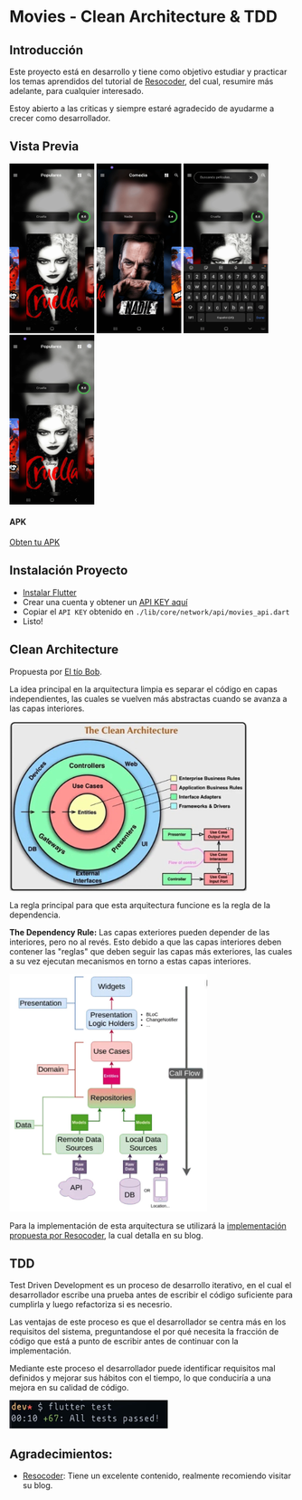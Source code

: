 # Movies - Clean Architecture & TDD

## Introducción
Este proyecto está en desarrollo y tiene como objetivo estudiar y practicar los temas aprendidos del tutorial de 
[Resocoder](https://resocoder.com/category/tutorials/flutter/tdd-clean-architecture/), del cual, resumire más adelante,
para cualquier interesado.

Estoy abierto a las criticas y siempre estaré agradecido de ayudarme a crecer como desarrollador.

## Vista Previa
<img src="./readme_sources/view_modes.gif" alt="gif" width="150" height="300">
<img src="./readme_sources/categories.gif" alt="gif" width="150" height="300">
<img src="./readme_sources/searchAMovie.gif" alt="gif" width="150" height="300">
<img src="./readme_sources/notFound.gif" alt="gif" width="150" height="300">

#### APK
[Obten tu APK]()

## Instalación Proyecto
* [Instalar Flutter](https://flutter.dev/docs/get-started/install)
* Crear una cuenta y obtener un [API KEY aquí](https://developers.themoviedb.org/)
* Copiar el ```API KEY``` obtenido en ``./lib/core/network/api/movies_api.dart``
* Listo!

## Clean Architecture
Propuesta por [El tío Bob](https://blog.cleancoder.com/uncle-bob/2012/08/13/the-clean-architecture.html).

La idea principal en la arquitectura limpia es separar el código en capas independientes, las cuales se vuelven más abstractas
cuando se avanza a las capas interiores.

<div>
<img src="./readme_sources/clean_architecture.jpeg" alt="jpeg" width="420" height="300">
<div>

La regla principal para que esta arquitectura funcione es la regla de la dependencia.

**The Dependency Rule:** Las capas exteriores pueden depender de las interiores, pero no al revés. Esto debido a que
las capas interiores deben contener las "reglas" que deben seguir las capas más exteriores, las cuales a su vez ejecutan mecanismos en
torno a estas capas interiores.

<div>
<img src="./readme_sources/architecture.jpeg" alt="jpeg" width="350" height="420">
<div>

Para la implementación de esta arquitectura se utilizará la [implementación propuesta por Resocoder](https://resocoder.com/2019/08/27/flutter-tdd-clean-architecture-course-1-explanation-project-structure/),
la cual detalla en su blog.

## TDD
Test Driven Development es un proceso de desarrollo iterativo, en el cual el desarrollador escribe una prueba antes de escribir el código
suficiente para cumplirla y luego refactoriza si es necesrio.

Las ventajas de este proceso es que el desarrollador se centra más en los requisitos del sistema, preguntandose el por qué necesita la fracción de código que está
a punto de escribir antes de continuar con la implementación. 

Mediante este proceso el desarrollador puede identificar requisitos mal definidos y mejorar
sus hábitos con el tiempo, lo que conduciría a una mejora en su calidad de  código.

<div>
<img src="./readme_sources/tests.jpeg" alt="jpeg" width="280" height="50">

## Agradecimientos:
- [Resocoder](https://resocoder.com/): Tiene un excelente contenido, realmente recomiendo visitar su blog.
